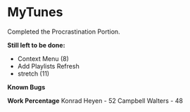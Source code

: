 # MyTunes

Completed the Procrastination Portion.

**Still left to be done:**
- Context Menu (8)
- Add Playlists Refresh
- stretch (11)

**Known Bugs**

**Work Percentage**
Konrad Heyen - 52 
Campbell Walters - 48 
